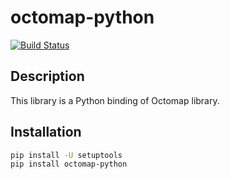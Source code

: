 # octomap-python

[![Build Status](https://travis-ci.com/wkentaro/octomap-python.svg?branch=master)](https://travis-ci.com/wkentaro/octomap-python)

## Description

This library is a Python binding of Octomap library.

## Installation

```bash
pip install -U setuptools
pip install octomap-python
```
